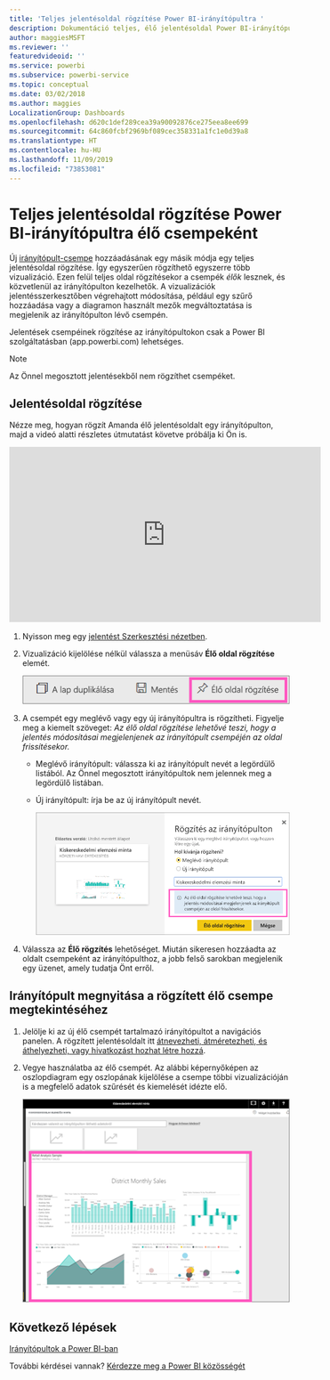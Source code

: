 ```yaml
---
title: 'Teljes jelentésoldal rögzítése Power BI-irányítópultra '
description: Dokumentáció teljes, élő jelentésoldal Power BI-irányítópulton történő rögzítéséről.
author: maggiesMSFT
ms.reviewer: ''
featuredvideoid: ''
ms.service: powerbi
ms.subservice: powerbi-service
ms.topic: conceptual
ms.date: 03/02/2018
ms.author: maggies
LocalizationGroup: Dashboards
ms.openlocfilehash: d620c1def289cea39a90092876ce275eea8ee699
ms.sourcegitcommit: 64c860fcbf2969bf089cec358331a1fc1e0d39a8
ms.translationtype: HT
ms.contentlocale: hu-HU
ms.lasthandoff: 11/09/2019
ms.locfileid: "73853081"
---
```

# <a name="pin-an-entire-report-page-as-a-live-tile-to-a-power-bi-dashboard"></a>Teljes jelentésoldal rögzítése Power BI-irányítópultra élő csempeként
Új [irányítópult-csempe](consumer/end-user-tiles.md) hozzáadásának egy másik módja egy teljes jelentésoldal rögzítése. Így egyszerűen rögzíthető egyszerre több vizualizáció.  Ezen felül teljes oldal rögzítésekor a csempék *élők* lesznek, és közvetlenül az irányítópulton kezelhetők. A vizualizációk jelentésszerkesztőben végrehajtott módosítása, például egy szűrő hozzáadása vagy a diagramon használt mezők megváltoztatása is megjelenik az irányítópulton lévő csempén.  

Jelentések csempéinek rögzítése az irányítópultokon csak a Power BI szolgáltatásban (app.powerbi.com) lehetséges.

> [!NOTE]
> Az Önnel megosztott jelentésekből nem rögzíthet csempéket.
> 
> 

## <a name="pin-a-report-page"></a>Jelentésoldal rögzítése
Nézze meg, hogyan rögzít Amanda élő jelentésoldalt egy irányítópulton, majd a videó alatti részletes útmutatást követve próbálja ki Ön is.

<iframe width="560" height="315" src="https://www.youtube.com/embed/EzhfBpPboPA" frameborder="0" allowfullscreen></iframe>


1. Nyisson meg egy [jelentést Szerkesztési nézetben](service-interact-with-a-report-in-editing-view.md).
2. Vizualizáció kijelölése nélkül válassza a menüsáv **Élő oldal rögzítése** elemét.
   
   ![Élő oldal rögzítése ikon](media/service-dashboard-pin-live-tile-from-report/pbi-pin-live-page.png) 
3. A csempét egy meglévő vagy egy új irányítópultra is rögzítheti. Figyelje meg a kiemelt szöveget: *Az élő oldal rögzítése lehetővé teszi, hogy a jelentés módosításai megjelenjenek az irányítópult csempéjén az oldal frissítésekor.*
   
   * Meglévő irányítópult: válassza ki az irányítópult nevét a legördülő listából. Az Önnel megosztott irányítópultok nem jelennek meg a legördülő listában.
   * Új irányítópult: írja be az új irányítópult nevét.
     
     ![Rögzítés az irányítópulton párbeszédablak](media/service-dashboard-pin-live-tile-from-report/pbi-pin-live-page-dialog.png)
4. Válassza az **Élő rögzítés** lehetőséget. Miután sikeresen hozzáadta az oldalt csempeként az irányítópulthoz, a jobb felső sarokban megjelenik egy üzenet, amely tudatja Önt erről.

## <a name="open-the-dashboard-to-see-the-pinned-live-tile"></a>Irányítópult megnyitása a rögzített élő csempe megtekintéséhez
1. Jelölje ki az új élő csempét tartalmazó irányítópultot a navigációs panelen. A rögzített jelentésoldalt itt [átnevezheti, átméretezheti, és áthelyezheti, vagy hivatkozást hozhat létre hozzá](service-dashboard-edit-tile.md).  
2. Vegye használatba az élő csempét.  Az alábbi képernyőképen az oszlopdiagram egy oszlopának kijelölése a csempe többi vizualizációján is a megfelelő adatok szűrését és kiemelését idézte elő.
   
    ![irányítópultok élő csempével](media/service-dashboard-pin-live-tile-from-report/pbi-live-tile.png)

## <a name="next-steps"></a>Következő lépések
[Irányítópultok a Power BI-ban](consumer/end-user-dashboards.md)

További kérdései vannak? [Kérdezze meg a Power BI közösségét](https://community.powerbi.com/)

